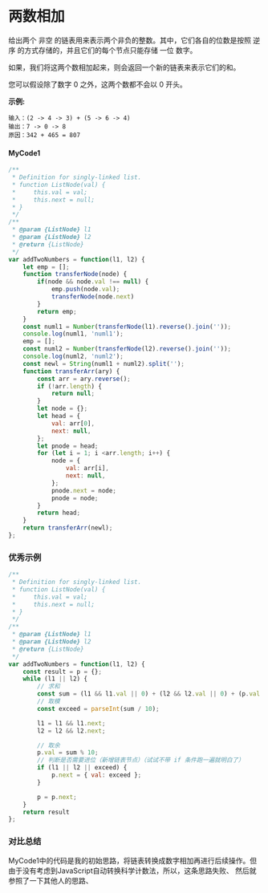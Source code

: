 # 两数相加

给出两个 非空 的链表用来表示两个非负的整数。其中，它们各自的位数是按照 逆序 的方式存储的，并且它们的每个节点只能存储 一位 数字。

如果，我们将这两个数相加起来，则会返回一个新的链表来表示它们的和。

您可以假设除了数字 0 之外，这两个数都不会以 0 开头。

**示例:**

    输入：(2 -> 4 -> 3) + (5 -> 6 -> 4)
    输出：7 -> 0 -> 8
    原因：342 + 465 = 807


#### MyCode1
```javascript
/**
 * Definition for singly-linked list.
 * function ListNode(val) {
 *     this.val = val;
 *     this.next = null;
 * }
 */
/**
 * @param {ListNode} l1
 * @param {ListNode} l2
 * @return {ListNode}
 */
var addTwoNumbers = function(l1, l2) {
    let emp = [];
    function transferNode(node) {
        if(node && node.val !== null) {
            emp.push(node.val);
            transferNode(node.next)
        }
        return emp;
    }
    const numl1 = Number(transferNode(l1).reverse().join(''));
    console.log(numl1, 'numl1');
    emp = [];
    const numl2 = Number(transferNode(l2).reverse().join(''));
    console.log(numl2, 'numl2');
    const newl = String(numl1 + numl2).split('');
    function transferArr(ary) {
        const arr = ary.reverse();
        if (!arr.length) {
            return null;
        }
        let node = {};
        let head = {
            val: arr[0],
            next: null,
        };
        let pnode = head;
        for (let i = 1; i <arr.length; i++) {
            node = {
                val: arr[i],
                next: null,
            };
            pnode.next = node;
            pnode = node;
        }
        return head;
    }
    return transferArr(newl);
};
```

### 优秀示例
```javascript
/**
 * Definition for singly-linked list.
 * function ListNode(val) {
 *     this.val = val;
 *     this.next = null;
 * }
 */
/**
 * @param {ListNode} l1
 * @param {ListNode} l2
 * @return {ListNode}
 */
var addTwoNumbers = function(l1, l2) {
    const result = p = {};
    while (l1 || l2) {
        // 求和
        const sum = (l1 && l1.val || 0) + (l2 && l2.val || 0) + (p.val || 0);
        // 取模
        const exceed = parseInt(sum / 10);

        l1 = l1 && l1.next;
        l2 = l2 && l2.next;

        // 取余
        p.val = sum % 10;
        // 判断是否需要进位（新增链表节点）（试试不带 if 条件跑一遍就明白了）
        if (l1 || l2 || exceed) {
            p.next = { val: exceed };
        }

        p = p.next;
    }
    return result
};

```

### 对比总结
   MyCode1中的代码是我的初始思路，将链表转换成数字相加再进行后续操作。但由于没有考虑到JavaScript自动转换科学计数法，所以，这条思路失败、
   然后就参照了一下其他人的思路、
